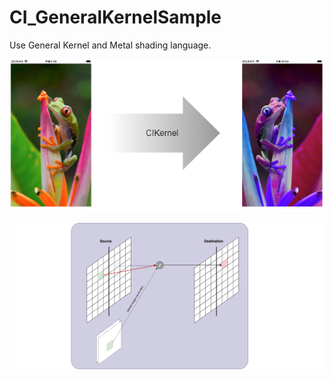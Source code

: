# CI_GeneralKernelSample

Use General Kernel and Metal shading language.

![](./CI_GeneralKernelSample.png)


![](./CI_GeneralKernelSample_proc.png)
